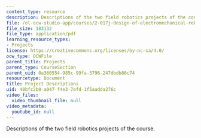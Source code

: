 ```yaml
---
content_type: resource
description: Descriptions of the two field robotics projects of the course.
file: /ol-ocw-studio-app/courses/2-017j-design-of-electromechanical-robotic-systems-fall-2009/40bfc2b0a047f4e37efd1f5aadda276c_MIT2_017JF09_options.pdf
file_size: 183132
file_type: application/pdf
learning_resource_types:
- Projects
license: https://creativecommons.org/licenses/by-nc-sa/4.0/
ocw_type: OCWFile
parent_title: Projects
parent_type: CourseSection
parent_uid: 0a360554-985c-99fa-3796-247dbdb86c74
resourcetype: Document
title: Project Descriptions
uid: 40bfc2b0-a047-f4e3-7efd-1f5aadda276c
video_files:
  video_thumbnail_file: null
video_metadata:
  youtube_id: null
---
```

Descriptions of the two field robotics projects of the course.